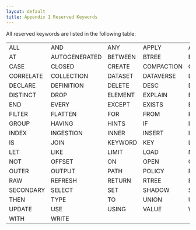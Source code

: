 ```yaml
---
layout: default
title: Appendix 1 Reserved Keywords
---
```


All reserved keywords are listed in the following table:

|     |     |       |    |     |    |
| ----|-----|-------|----|-----|----|
| ALL | AND | ANY | APPLY | AS | ASC |
| AT  | AUTOGENERATED | BETWEEN | BTREE | BUCKET | BY |
| CASE | CLOSED | CREATE | COMPACTION | COMPACT | CONNECT |
| CORRELATE | COLLECTION | DATASET | DATAVERSE | DECLARE | DEFINITION |
| DECLARE | DEFINITION | DELETE | DESC | DISCONNECT |
| DISTINCT | DROP | ELEMENT | EXPLAIN | ELSE | ENFORCED |
| END | EVERY | EXCEPT | EXISTS | EXTERNAL | FEED |
| FILTER | FLATTEN | FOR | FROM | FULL | FUNCTION |
| GROUP | HAVING | HINTS | IF | INTO | IN |
| INDEX | INGESTION | INNER | INSERT | INTERNAL | INTERSECT |
| IS | JOIN | KEYWORD | KEY | LEFT | LETTING |
| LET | LIKE | LIMIT | LOAD | NODEGROUP | NGRAM |
| NOT | OFFSET | ON | OPEN | OR | ORDER |
| OUTER | OUTPUT | PATH | POLICY | PRE-SORTED | PRIMARY |
| RAW | REFRESH | RETURN | RTREE | RUN | SATISFIES |
| SECONDARY | SELECT | SET | SHADOW | SOME | TEMPORARY |
| THEN | TYPE | TO | UNION | UNKNOWN | UNNEST |
| UPDATE | USE | USING | VALUE | WHEN | WHERE |
| WITH | WRITE |       |       |      |       |

